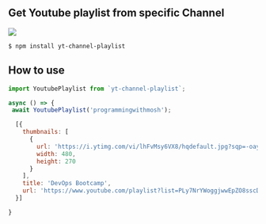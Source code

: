 ## Get Youtube playlist from specific Channel

<img src="ttps://raw.githubusercontent.com/victorferraz/youtube-playlist/main/media/img/youtube-logo.svg">

```
$ npm install yt-channel-playlist
```

## How to use
```js
import YoutubePlaylist from `yt-channel-playlist`;

async () => {
 await YoutubePlaylist('programmingwithmosh');

  [{
    thumbnails: [
      {
        url: 'https://i.ytimg.com/vi/lhFvMsy6VX8/hqdefault.jpg?sqp=-oaymwEXCOADEI4CSFryq4qpAwkIARUAAIhCGAE=&rs=AOn4CLAyF1RJ58fsRsIf3r1jJX18zkVX_Q',
        width: 480,
        height: 270
      }
    ],
    title: 'DevOps Bootcamp',
    url: 'https://www.youtube.com/playlist?list=PLy7NrYWoggjwwEpZO8sscD9X6EH39njz6'
  }]

}
```
